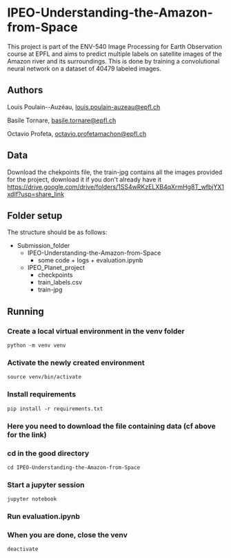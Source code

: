 # IPEO-Understanding-the-Amazon-from-Space

This project is part of the ENV-540 Image Processing for Earth Observation course at EPFL and aims to predict multiple labels on satellite images of the Amazon river and its surroundings. This is done by training a convolutional neural network on a dataset of 40479 labeled images.

## Authors

Louis Poulain--Auzéau, louis.poulain-auzeau@epfl.ch

Basile Tornare, basile.tornare@epfl.ch

Octavio Profeta, octavio.profetamachon@epfl.ch
## Data
Download the chekpoints file, the train-jpg contains all the images provided for the project, download it if you don't already have it
https://drive.google.com/drive/folders/1SS4wRKzELXB4qXrmHg8T_wfbjYX1xdIf?usp=share_link

## Folder setup
The structure should be as follows:
 - Submission_folder  
   - IPEO-Understanding-the-Amazon-from-Space  
     - some code + logs + evaluation.ipynb
   - IPEO_Planet_project  
     - checkpoints  
     - train_labels.csv
     - train-jpg

## Running
### Create a local virtual environment in the venv folder

    python -m venv venv
### Activate the newly created environment

    source venv/bin/activate
### Install requirements

    pip install -r requirements.txt
### Here you need to download the file containing data (cf above for the link)

### cd in the good directory

    cd IPEO-Understanding-the-Amazon-from-Space
### Start a jupyter session

    jupyter notebook  
### Run evaluation.ipynb
### When you are done, close the venv

    deactivate

